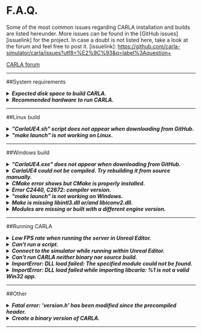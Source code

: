 # F.A.Q.

Some of the most common issues regarding CARLA installation and builds are listed hereunder. More issues can be found in the [GitHub issues][issuelink] for the project. In case a doubt is not listed here, take a look at the forum and feel free to post it.
[issuelink]: https://github.com/carla-simulator/carla/issues?utf8=%E2%9C%93&q=label%3Aquestion+ 
<div class="build-buttons">
<p>
<a href="https://forum.carla.org/" target="_blank" class="btn btn-neutral" title="Go to the CARLA forum">
CARLA forum</a>
</p>
</div>

------
##System requirements
<!-- ======================================================================= -->
  <details>
    <summary><h5 style="display:inline">
    Expected disk space to build CARLA.
    </h5></summary>

  It is advised to have at least 30/50GB. Building CARLA from source requires about 25GB of disk space, not counting Unreal Engine installation, which is quite a similar size. 

  Unreal Engine on Linux requires much more disk space as it keeps all the intermediate files, take a look at [this thread](https://answers.unrealengine.com/questions/430541/linux-engine-size.html) about the matter.
  </details>

<!-- ======================================================================= -->
  <details>
    <summary><h5 style="display:inline">
    Recommended hardware to run CARLA.
    </h5></summary>

  CARLA is a very performance demanding software, at the very minimum it needs for a 4GB GPU or even better, a dedicated GPU capable of running Unreal Engine. Take a look at [Unreal Engine's recommended hardware](https://wiki.unrealengine.com/Recommended_Hardware).

  </details>

------
##Linux build
<!-- ======================================================================= -->
  <details>
    <summary><h5 style="display:inline">
    "CarlaUE4.sh" script does not appear when downloading from GitHub.
    </h5></summary>

  There is no `CarlaUE4.sh` script in the source version of CARLA. Follow the [build instructions](../how_to_build_on_linux) to build CARLA from source. To directly get the `CarlaUE4.sh` script, follow the [quick start instructions](../getting_started). 
  </details>

<!-- ======================================================================= -->
  <details>
    <summary><h5 style="display:inline">
    "make launch" is not working on Linux.
    </h5></summary>

  Many different issues can be dragged during the build installation and finally show here, so here is a list of the most likely reasons why:  

* __Run Unreal Engine 4.22:__ Something may have failed when building Unreal Engine. Try running UE editor on its own and check out that it is the 4.22 release.
* __Download the assets:__ The server will not be able to run without the visual content, so this step is mandatory even when building CARLA for the first time. Go to the root CARLA folder and run the script to get the assets: `./Update.sh`
* __UE4_ROOT is not defined:__ The environment variable is not set. Remember to make it persistent session-wide by adding it to your `~/.bashrc` or `~/.profile`, otherwise it will need to be set for every new shell. Run `export UE4_ROOT=~/UnrealEngine_4.22` to set the variable this time. Make sure that the path leads to the UE 4.22 main folder.  
* __Check dependencies:__ Confirm that everything was installed properly during the first steps of the process. Maybe one of the commands was skipped, unsuccessful or the dependencies were not suitable for the system.
* __Delete CARLA and clone it again:__ Just in case something went wrong. Delete your version of CARLA and try cloning or downloading and extracting it again. Then follow the steps from there.   
* __Meet system requirements:__ Ubuntu version should be 16.04 or later. CARLA needs around 15GB of disk space and a dedicated GPU (or at least one with 4GB) to run. 

Other specific reasons for a system to show conflicts with CARLA may occur. Please, post these on the forum so the team can get to know more about them.   
  </details>

------
##Windows build

<!-- ======================================================================= -->
  <details>
    <summary><h5 style="display:inline">
    "CarlaUE4.exe" does not appear when downloading from GitHub.
    </h5></summary>

  There is no `CarlaUE4.exe` executable in the source version of CARLA. Follow the [build instructions](../how_to_build_on_windows) to build CARLA from source. To directly get the `CarlaUE4.exe`, follow the [quick start instructions](../getting_started). 
  </details>


<!-- ======================================================================= -->
  <details>
    <summary><h5 style="display:inline">
    CarlaUE4 could not be compiled. Try rebuilding it from source manually. 
    </h5></summary>

Something went wrong when trying to build CARLA. To know what happened, the build must be done using Visual Studio.  

1. Go to `carla/Unreal/CarlaUE4` and right-click the `CarlaUE4.uproject`. 
2. Click on __Generate Visual Studio project files__. 
3. Open the file generated with Visual Studio 2017. 
4. Compile the project with Visual Studio (shortcut is F7). The build will fail, but the issues found will be shown below.
  </details>

<!-- ======================================================================= -->
  <details>
    <summary><h5 style="display:inline">
    CMake error shows but CMake is properly installed.
    </h5></summary>
	
This issue occurs when trying to use the _make_ command either to build the server or the client even though CMake is installed with an updated version and added to the environment path. The reason is that the issue is not really related with CMake but a conflict between Visual Studio versions.  
Completely erase Visual Studio versions from the system and leave only the Visual Studio 2017 to make sure that everything works properly.  
  </details>

<!-- ======================================================================= -->
  <details>
    <summary><h5 style="display:inline">
    Error C2440, C2672: compiler version.
    </h5></summary>
	
The build is not using the 2017 compiler due to conflict with other Visual Studio or Microsoft Compiler versions. Uninstall the other and rebuild again. If the problem still exists, it may be due to Visual Studio not being good at getting rid of itself. To completely clean Visual Studio from the computer go to `Program Files (x86)\Microsoft Visual Studio\Installer\resources\app\layout` and run `.\InstallCleanup.exe -full`. This may need admin permissions.

To keep the other version of Visual Studio edit ```%appdata%\Unreal Engine\UnrealBuildTool\BuildConfiguration.xml``` adding the following lines:

```xml
<VCProjectFileGenerator>
    <Version>VisualStudio2017</Version>
</VCProjectFileGenerator>

<WindowsPlatform>
    <Compiler>VisualStudio2017</Compiler>
</WindowsPlatform>
```
  </details>

<!-- ======================================================================= -->
  <details>
    <summary><h5 style="display:inline">
    "make launch" is not working on Windows.
    </h5></summary>

  Many different issues can be dragged during the build installation and finally show here, so here is a list of the most likely reasons why:  

* __Restart the system:__ There are many installations going in the Windows build and it would be a great idea to give the system a chance to restart and make sure that everything is updated properly. 
* __Run Unreal Engine 4.22:__ Something may have failed when building Unreal Engine. Try running UE editor on its own and make sure that it is the 4.22 release.
* __Download the assets:__ The server will not be able to run without the visual content, so this step is mandatory even when running CARLA for the first time. 
* __Visual Studio 2017:__ If there are other versions of Visual Studio installed or recently uninstalled, conflicts may arise. To completely clean Visual Studio from the computer go to `Program Files (x86)\Microsoft Visual Studio\Installer\resources\app\layout` and run `.\InstallCleanup.exe -full`.  
* __Delete CARLA and clone it again:__ Just in case something went wrong. Delete your version of CARLA and try cloning or downloading and extracting it again. Then follow the steps from there.  
* __Meet system requirements:__ CARLA needs around 30/50GB of disk space and a dedicated GPU (or at least one with 4GB) to run. 

Other specific reasons for a system to show conflicts with CARLA may occur. Please, post these on the forum so the team can get to know more about them.   
  </details>

<!-- ======================================================================= -->
  <details>
    <summary><h5 style="display:inline">
    Make is missing libintl3.dll or/and libiconv2.dll.
    </h5></summary>
	
Download the [dependencies](http://gnuwin32.sourceforge.net/downlinks/make-dep-zip.php) and extract the _bin_ content into the __make__ installation path.   
  </details>

<!-- ======================================================================= -->
  <details>
    <summary><h5 style="display:inline">
    Modules are missing or built with a different engine version.  
    </h5></summary>

This may happen, especially when building for the very first time. Just click on "Accept" to rebuild them. 
  </details>


------
##Running CARLA
<!-- ======================================================================= -->
  <details>
    <summary><h5 style="display:inline">
    Low FPS rate when running the server in Unreal Editor.
    </h5></summary>

  UE4 Editor goes to a low performance mode when out of focus. It can be disabled
  in the editor preferences. Go to "Edit->Editor Preferences->Performance" and
  disable the "Use Less CPU When in Background" option.

  </details>

<!-- ======================================================================= -->
  <details>
    <summary><h5 style="display:inline">
    Can't run a script.
    </h5></summary>
	
Some scripts have requirements that can be found in the files named __Requirements.txt__ in the same path as the script itself. Be sure to get these in order to run the script. The majority of them can simply be installed with a `pip install` command.  

Sometimes on Windows, scripts cannot run just using `script_name.py` in their directory. Try adding `python script_name.py`. 

  </details>

<!-- ======================================================================= -->

  <details>
    <summary><h5 style="display:inline">
    Connect to the simulator while running within Unreal Editor.
    </h5></summary>

  Press the "Play" button and wait until the scene is loaded. At that point, a Python client can connect to the simulator as with the standalone simulator.

  </details>

<!-- ======================================================================= -->
  <details>
    <summary><h5 style="display:inline">
   Can't run CARLA neither binary nor source build.
    </h5></summary>

  One of the most common issues is that NVIDIA drivers are outdated in the system where CARLA is intended to run. Please make sure that this is not the case. If the issue is still unresolved, take a look at the [forum](https://forum.carla.org/) and feel free to post with the specific issue. 
  </details>

<!-- ======================================================================= -->
  <details>
    <summary><h5 style="display:inline">
    ImportError: DLL load failed: The specified module could not be found.
    </h5></summary>
	
If this message appears when trying to run a script, one of the libraries needed has not been properly installed. As a work around, go to: `carla\Build\zlib-source\build`  
Copy the file named `zlib.dll` in the directory of the script. 
  </details>

<!-- ======================================================================= -->
  <details>
    <summary><h5 style="display:inline">
    ImportError: DLL load failed while importing libcarla: %1 is not a valid Win32 app. 
    </h5></summary>
	
A 32-bit Python version is creating conflicts when trying to run a script. Uninstall it and leave only the Python3 x64 required. 
  </details>

------
##Other
<!-- ======================================================================= -->
  <details>
    <summary><h5 style="display:inline">
    Fatal error: 'version.h' has been modified since the precompiled header.
    </h5></summary>

  This happens from time to time due to Linux updates. There is a special target in the Makefile for this issue. It takes a long time but fixes the issue:

      $ make hard-clean
      $ make CarlaUE4Editor

  </details>

<!-- ======================================================================= -->
  <details>
    <summary><h5 style="display:inline">
    Create a binary version of CARLA.
    </h5></summary>

  In Linux, the recommended way is to run `make package` in the project folder. This method makes a packaged version of the project, including the Python API modules. This is the method used to make a release of CARLA for Linux.

  Alternatively, it is possible to compile a binary version of CARLA within Unreal Editor.
 Open the CarlaUE4 project, go to the menu "File -> Package Project", and select a platform. This takes a while, but it should generate a packaged version of CARLA to execute without Unreal Editor. 
  </details>

----

